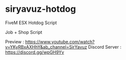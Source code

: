 # siryavuz-hotdog
FiveM ESX Hotdog Script

Job + Shop Script

Preview : https://www.youtube.com/watch?v=YKyRBxAXHhY&ab_channel=SirYavuz
Discord Server : https://discord.gg/wpGH9Yv
